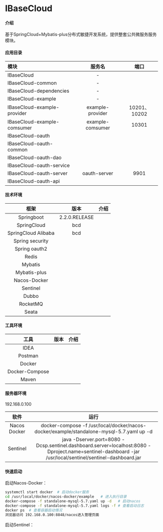 # IBaseCloud


#### 介绍
基于SpringCloud+Mybatis-plus分布式敏捷开发系统，提供整套公共微服务服务模块。


#### 应用目录
|模块|服务名|端口|
|:---|:---:|:---:|
|IBaseCloud|-||
|IBaseCloud-common|-||
|IBaseCloud-dependencies|-||
|IBaseCloud-example|-||
|IBaseCloud-example-provider|example-provider|10201、10202|
|IBaseCloud-example-comsumer|example-comsumer|10301|
|IBaseCloud-oauth|||
|IBaseCloud-oauth-common|||
|IBaseCloud-oauth-dao|||
|IBaseCloud-oauth-service|||
|IBaseCloud-oauth-server|oauth-server|9901|
|IBaseCloud-oauth-api|||

#### 技术环境
|框架|版本|介绍|
|:---:|:---:|:---:|
|Springboot|2.2.0.RELEASE||
|SpringCloud|bcd||
|SpringCloud Alibaba|bcd||
|Spring security|||
|Spring oauth2|||
|Redis|||
|Mybatis|||
|Mybatis-plus|||
|Nacos-Docker|||
|Sentinel||
|Dubbo|||
|RocketMQ|||
|Seata|||

#### 工具环境
|工具|版本|介绍|
|:---:|:---:|:---:|
|IDEA|||
|Postman|||
|Docker|||
|Docker-Compose|||
|Maven|||

#### 服务器环境
192.168.0.100

|软件|运行|
|:---:|:---:|
|Nacos Docker|docker-compose -f /usr/local/docker/nacos-docker/example/standalone-mysql-5.7.yaml up -d|
|Sentinel|java -Dserver.port=8080 -Dcsp.sentinel.dashboard.server=localhost:8080 -Dproject.name=sentinel-dashboard -jar /usr/local/sentinel/sentinel-dashboard.jar|  

#### 快速启动
启动Nacos-Docker：  
```bash
systemctl start docker  # 启动docker服务
cd /usr/local/docker/nacos-docker/example   # 进入执行目录
docker-compose -f standalone-mysql-5.7.yaml up -d   # 启动nacos
docker-compose -f standalone-mysql-5.7.yaml logs -f # 查看启动日志
docker ps  # 查看容器启动情况
浏览器访问 192.168.0.100:8848/nacos进入管理页面
```
   
启动Sentinel：
```bash

```